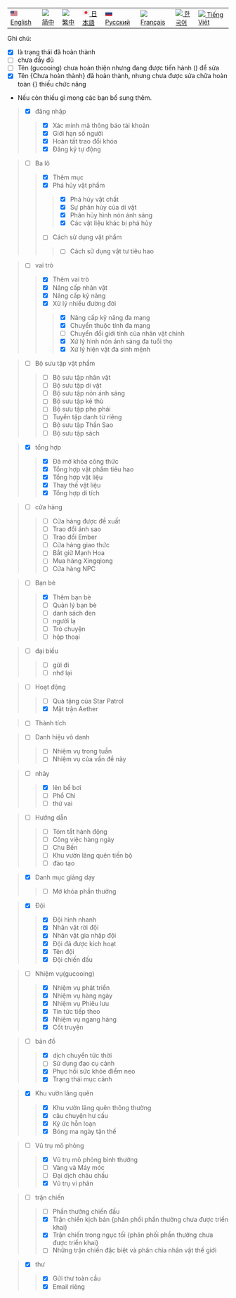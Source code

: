 <div align="center">
<table>
<td valign="center"><a href="EN.md"><img src="https://github.com/twitter/twemoji/blob/master/assets/svg/1f1fa-1f1f8.svg" width="16"/> English</td>
 
<td valign="center"><a href="zh-CN.md"><img src="https://em-content.zobj.net/thumbs/120/twitter/351/flag-china_1f1e8-1f1f3.png" width="16"/> 简中</td>
 
<td valign="center"><a href="zh-TW.md"><img src="https://em-content.zobj.net/thumbs/120/twitter/351/flag-china_1f1e8-1f1f3.png" width="16"/> 繁中</td>
 
<td valign="center"><a href="JP.md"><img src="https://github.com/twitter/twemoji/blob/master/assets/svg/1f1ef-1f1f5.svg" width="16"/> 日本語</td>
 
<td valign="center"><a href="RU.md"><img src="https://github.com/twitter/twemoji/blob/master/assets/svg/1f1f7-1f1fa.svg" width="16"/> Русский</a></td>

<td valign="center"><a href="FR.md"><img src="https://em-content.zobj.net/thumbs/160/twitter/154/flag-for-france_1f1eb-1f1f7.png" width="16"/> Français</td>
 
<td valign="center"><a href="KR.md"><img src="https://em-content.zobj.net/source/twitter/53/flag-for-south-korea_1f1f0-1f1f7.png" width="16"/> 한국어</td>
 
<td valign="center"><a href="VI.md"><img src="https://em-content.zobj.net/thumbs/120/twitter/351/flag-vietnam_1f1fb-1f1f3.png" width="16"/> Tiếng Việt </a></td>
</table>
</div>

Ghi chú:

- [x] là trạng thái đã hoàn thành
- [ ] chưa đầy đủ
- [ ] Tên (gucooing) chưa hoàn thiện nhưng đang được tiến hành () để sửa
- [x] Tên {Chưa hoàn thành} đã hoàn thành, nhưng chưa được sửa chữa hoàn toàn {} thiếu chức năng
- Nếu còn thiếu gì mong các bạn bổ sung thêm.

> - [x] đăng nhập
>> - [x] Xác minh mã thông báo tài khoản
>> - [x] Giới hạn số người
>> - [x] Hoàn tất trao đổi khóa
>> - [x] Đăng ký tự động

> - [ ] Ba lô
>> - [x] Thêm mục
>> - [x] Phá hủy vật phẩm
>>> - [x] Phá hủy vật chất
>>> - [x] Sự phân hủy của di vật
>>> - [x] Phân hủy hình nón ánh sáng
>>> - [x] Các vật liệu khác bị phá hủy
>> - [ ] Cách sử dụng vật phẩm
>>> - [ ] Cách sử dụng vật tư tiêu hao

> - [ ] vai trò
>> - [x] Thêm vai trò
>> - [x] Nâng cấp nhân vật
>> - [x] Nâng cấp kỹ năng
>> - [x] Xử lý nhiều đường đời
>>> - [x] Nâng cấp kỹ năng đa mạng
>>> - [x] Chuyển thuộc tính đa mạng
>>> - [ ] Chuyển đổi giới tính của nhân vật chính
>>> - [x] Xử lý hình nón ánh sáng đa tuổi thọ
>>> - [x] Xử lý hiện vật đa sinh mệnh


> - [ ] Bộ sưu tập vật phẩm
>> - [ ] Bộ sưu tập nhân vật
>> - [ ] Bộ sưu tập di vật
>> - [ ] Bộ sưu tập nón ánh sáng
>> - [ ] Bộ sưu tập kẻ thù
>> - [ ] Bộ sưu tập phe phái
>> - [ ] Tuyển tập danh từ riêng
>> - [ ] Bộ sưu tập Thần Sao
>> - [ ] Bộ sưu tập sách

> - [x] tổng hợp
>> - [x] Đã mở khóa công thức
>> - [x] Tổng hợp vật phẩm tiêu hao
>> - [x] Tổng hợp vật liệu
>> - [x] Thay thế vật liệu
>> - [x] Tổng hợp di tích

> - [ ] cửa hàng
>> - [ ] Cửa hàng được đề xuất
>> - [ ] Trao đổi ánh sao
>> - [ ] Trao đổi Ember
>> - [ ] Cửa hàng giao thức
>> - [ ] Bắt giữ Mạnh Hoa
>> - [ ] Mua hàng Xingqiong
>> - [ ] Cửa hàng NPC

> - [ ] Bạn bè
>> - [x] Thêm bạn bè
>> - [ ] Quản lý bạn bè
>> - [ ] danh sách đen
>> - [ ] người lạ
>> - [ ] Trò chuyện
>> - [ ] hộp thoại

> - [ ] đại biểu
>> - [ ] gửi đi
>> - [ ] nhớ lại

> - [ ] Hoạt động
>> - [ ] Quà tặng của Star Patrol
>> - [x] Mặt trận Aether

> - [ ] Thành tích

> - [ ] Danh hiệu vô danh
>> - [ ] Nhiệm vụ trong tuần
>> - [ ] Nhiệm vụ của vấn đề này

> - [ ] nhảy
>> - [x] lên bể bơi
>> - [ ] Phổ Chi
>> - [ ] thử vai

> - [ ] Hướng dẫn
>> - [ ] Tóm tắt hành động
>> - [ ] Công việc hàng ngày
>> - [ ] Chu Bến
>> - [ ] Khu vườn lãng quên tiến bộ
>> - [ ] đào tạo

> - [x] Danh mục giảng dạy
>> - [ ] Mở khóa phần thưởng

> - [x] Đội
>> - [x] Đội hình nhanh
>> - [x] Nhân vật rời đội
>> - [x] Nhân vật gia nhập đội
>> - [x] Đội đã được kích hoạt
>> - [x] Tên đội
>> - [x] Đội chiến đấu

> - [ ] Nhiệm vụ(gucooing)
>> - [x] Nhiệm vụ phát triển
>> - [x] Nhiệm vụ hàng ngày
>> - [x] Nhiệm vụ Phiêu lưu
>> - [x] Tin tức tiếp theo
>> - [x] Nhiệm vụ ngang hàng
>> - [x] Cốt truyện

> - [ ] bản đồ
>> - [x] dịch chuyển tức thời
>> - [ ] Sử dụng đạo cụ cảnh
>> - [x] Phục hồi sức khỏe điểm neo
>> - [x] Trạng thái mục cảnh

> - [x] Khu vườn lãng quên
>> - [x] Khu vườn lãng quên thông thường
>> - [x] câu chuyện hư cấu
>> - [x] Ký ức hỗn loạn
>> - [x] Bóng ma ngày tận thế

> - [ ] Vũ trụ mô phỏng
>> - [x] Vũ trụ mô phỏng bình thường
>> - [ ] Vàng và Máy móc
>> - [ ] Đại dịch châu chấu
>> - [x] Vũ trụ vi phân

> - [ ] trận chiến
>> - [ ] Phần thưởng chiến đấu
>> - [x] Trận chiến kịch bản {phân phối phần thưởng chưa được triển khai}
>> - [x] Trận chiến trong ngục tối {phân phối phần thưởng chưa được triển khai}
>> - [ ] Những trận chiến đặc biệt và phân chia nhân vật thế giới

> - [x] thư
>> - [x] Gửi thư toàn cầu
>> - [x] Email riêng
